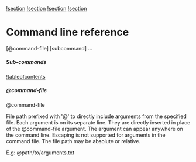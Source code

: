 [!section](main.md)
[!section](local.md)
[!section](server.md)
[!section](version.md)

# Command line reference

<div class="doc-cmdref-cmd-usage">

[@command-file] [subcommand] ...

</div>

<div class="doc-cmdref-cmd-doc">


</div>

##### Sub-commands

[!tableofcontents]()

##### @command-file

<div class="doc-cmdref-param-aliases">@command-file
</div>

<div class="doc-cmdref-param-flags">
</div>

<div class="doc-cmdref-param-doc">

File path prefixed with '@' to directly include arguments from the 
specified file. Each argument is on its separate line. They are
directly inserted in place of the @command-file argument. 
The argument can appear anywhere on the command line. Escaping
is not supported for arguments in the command file. 
The file path may be absolute or relative.

E.g: @path/to/arguments.txt

</div>


